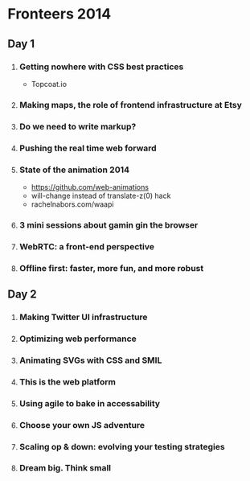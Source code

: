 # Fronteers 2014

## Day 1
1. ### Getting nowhere with CSS best practices
    - Topcoat.io

1. ### Making maps, the role of frontend infrastructure at Etsy


1. ### Do we need to write markup?


1. ### Pushing the real time web forward


1. ### State of the animation 2014
    - https://github.com/web-animations
    - will-change instead of translate-z(0) hack
    - rachelnabors.com/waapi

1. ### 3 mini sessions about gamin gin the browser


1. ### WebRTC: a front-end perspective


1. ### Offline first: faster, more fun, and more robust


## Day 2
1. ### Making Twitter UI infrastructure


1. ### Optimizing web performance


1. ### Animating SVGs with CSS and SMIL


1. ### This is the web platform


1. ### Using agile to bake in accessability


1. ### Choose your own JS adventure


1. ### Scaling op & down: evolving your testing strategies


1. ### Dream big. Think small

